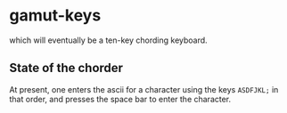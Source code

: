 # gamut-keys

which will eventually be a ten-key chording keyboard.

## State of the chorder

At present, one enters the ascii for a character using the keys `ASDFJKL;` in that order, and presses the space bar to enter the character.